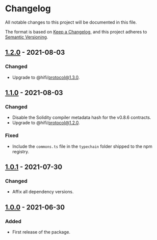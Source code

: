 # Changelog

All notable changes to this project will be documented in this file.

The format is based on [Keep a Changelog](https://keepachangelog.com/en/1.0.0/), and this project adheres to [Semantic Versioning](https://semver.org/spec/v2.0.0.html).

## [1.2.0] - 2021-08-03

### Changed

- Upgrade to @hifi/protocol@1.3.0.

## [1.1.0] - 2021-08-03

### Changed

- Disable the Solidity compiler metadata hash for the v0.8.6 contracts.
- Upgrade to @hifi/protocol@1.2.0.

### Fixed

- Include the `commons.ts` file in the `typechain` folder shipped to the npm registry.

## [1.0.1] - 2021-07-30

### Changed

- Affix all dependency versions.

## [1.0.0] - 2021-06-30

### Added

- First release of the package.

[1.2.0]: https://github.com/hifi-finance/hifi-flash-swap/releases/tag/v1.2.0
[1.1.0]: https://github.com/hifi-finance/hifi-flash-swap/releases/tag/v1.1.0
[1.0.1]: https://github.com/hifi-finance/hifi-flash-swap/releases/tag/v1.0.1
[1.0.0]: https://github.com/hifi-finance/hifi-flash-swap/releases/tag/v1.0.0
